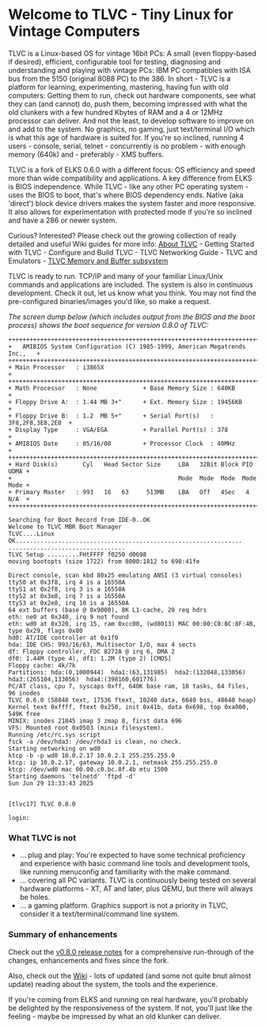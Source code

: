 # Welcome to TLVC - Tiny Linux for Vintage Computers

TLVC is a Linux-based OS for vintage 16bit PCs: A small (even floppy-based if desired), efficient, configurable tool for testing, diagnosing and understanding and playing with vintage PCs: IBM PC compatibles with ISA bus from the 5150 (original 8088 PC) to the 386. In short - TLVC is a platform for learning, experimenting, mastering, having fun with old computers: Getting them to run, check out hardware components, see what they can (and cannot) do, push them, becoming impressed with what the old clunkers with a few hundred Kbytes of RAM and a 4 or 12MHz processor can deliver. And not the least, to develop software to improve on and add to the system. No graphics, no gaming, just text/terminal I/O which is what this age of hardware is suited for. If you're so inclined, running 4 users - console, serial, telnet - concurrently is no problem - with enough memory (640k) and - preferably - XMS buffers.

TLVC is a fork of ELKS 0.6.0 with a different focus: OS efficiency and speed more than wide compatibility and applications. A key difference from ELKS is BIOS independence. While TLVC - like any other PC operating system - uses the BIOS to boot, that's where BIOS dependency ends. Native (aka 'direct') block device drivers makes the system faster and more responsive. It also allows for experimentation with protected mode if you're so inclined and have a 286 or newer system. 

Curious? Interested? Please check out the growing collection of really detailed and useful Wiki guides for more info:
[About TLVC](https://github.com/Mellvik/TLVC/wiki/About-TLVC#tlvc---tiny-linux-for-vintage-computers) - Getting Started with TLVC - Configure and Build TLVC - TLVC Networking Guide - TLVC and Emulators - [TLVC Memory and Buffer subsystem](https://github.com/Mellvik/TLVC/wiki/TLVC-Memory-and-Buffer-subsystem)

TLVC is ready to run. TCP/IP and many of your familiar Linux/Unix commands and applications are included. The system is also in continuous development. Check it out, let us know what you think. You may not find the pre-configured binaries/images you'd like, so make a request. 

_The screen dump below (which includes output from the BIOS and the boot process) shows the boot sequence for version 0.8.0 of TLVC:_
```
+++++++++++++++++++++++++++++++++++++++++++++++++++++++++++++++++++++++++++++
+   AMIBIOS System Configuration (C) 1985-1999, American Megatrends Inc.,   +
+++++++++++++++++++++++++++++++++++++++++++++++++++++++++++++++++++++++++++++
+ Main Processor   : i386SX                                                 +
+++++++++++++++++++++++++++++++++++++++++++++++++++++++++++++++++++++++++++++
+ Math Processor   : None             + Base Memory Size : 640KB            +
+ Floppy Drive A:  : 1.44 MB 3+"      + Ext. Memory Size : 19456KB          +
+ Floppy Drive B:  : 1.2  MB 5+"      + Serial Port(s)   : 3F8,2F8,3E8,2E8  +
+ Display Type     : VGA/EGA          + Parallel Port(s) : 378              +
+ AMIBIOS Date     : 05/16/00         + Processor Clock  : 40MHz            +
+++++++++++++++++++++++++++++++++++++++++++++++++++++++++++++++++++++++++++++
+ Hard Disk(s)       Cyl   Head Sector Size     LBA   32Bit Block PIO  UDMA +
+                                               Mode  Mode  Mode  Mode Mode +
+ Primary Master   : 993   16   63     513MB    LBA   Off   4Sec   4   N/A  +
+++++++++++++++++++++++++++++++++++++++++++++++++++++++++++++++++++++++++++++
 
Searching for Boot Record from IDE-0..OK
Welcome to TLVC MBR Boot Manager
TLVC....Linux OK................................................................
.................................
TLVC Setup .........FHtFFFF f0250 d0698
moving bootopts (size 1722) from 8000:1812 to 698:41fe

Direct console, scan kbd 80x25 emulating ANSI (3 virtual consoles)
ttyS0 at 0x3f8, irq 4 is a 16550A
ttyS1 at 0x2f8, irq 3 is a 16550A
ttyS2 at 0x3e8, irq 7 is a 16550A
ttyS3 at 0x2e8, irq 10 is a 16550A
64 ext buffers (base @ 0x9000), 8K L1-cache, 20 req hdrs
eth: ne0 at 0x340, irq 9 not found
eth: wd0 at 0x320, irq 15, ram 0xcc00, (wd8013) MAC 00:00:C0:BC:8F:4B, type 0x29, flags 0x80
hd0: AT/IDE controller at 0x1f0
hda: IDE CHS: 993/16/63, Multisector I/O, max 4 sects
df: Floppy controller, FDC 8272A @ irq 6, DMA 2
df0: 1.44M (type 4), df1: 1.2M (type 2) [CMOS]
Floppy cache: 4k/7k
Partitions: hda:(0,1000944)  hda1:(63,131985)  hda2:(132048,133056)  hda3:(265104,133056)  hda4:(398160,601776) 
PC/AT class, cpu 7, syscaps 0xff, 640K base ram, 18 tasks, 64 files, 96 inodes
TLVC 0.6.0 (58848 text, 17536 ftext, 10240 data, 6640 bss, 48640 heap)
Kernel text 0xffff, ftext 0x250, init 0x41b, data 0x698, top 0xa000, 549K free
MINIX: inodes 21845 imap 3 zmap 8, first data 696
VFS: Mounted root 0x0503 (minix filesystem).
Running /etc/rc.sys script
fsck -a /dev/hda3: /dev/rhda3 is clean, no check.
Starting networking on wd0
ktcp -b -p wd0 10.0.2.17 10.0.2.1 255.255.255.0
ktcp: ip 10.0.2.17, gateway 10.0.2.1, netmask 255.255.255.0
ktcp: /dev/wd0 mac 00.00.c0.bc.8f.4b mtu 1500
Starting daemons 'telnetd' 'ftpd -d' 
Sun Jun 29 13:33:43 2025


[tlvc17] TLVC 0.8.0

login:
```
### What TLVC is not
- … plug and play: You're expected to have some technical proficiency and experience with basic command line tools and development tools, like running menuconfig and familiarity with the make command.
- … covering all PC variants. TLVC is continuously being tested on several hardware platforms - XT, AT and later, plus QEMU, but there will always be holes.
- … a gaming platform. Graphics support is not a priority in TLVC, consider it a text/terminal/command line system.

### Summary of enhancements 
Check out the [v0.8.0 release notes](https://github.com/Mellvik/TLVC/releases/tag/v0.8.0) for a comprehensive run-through of the changes, enhancements and fixes since the fork.

Also, check out the [Wiki](https://github.com/Mellvik/TLVC/wiki) - lots of updated (and some not quite bnut almost update) reading about the system, the tools and the experience.

If you're coming from ELKS and running on real hardware, you'll probably be delighted by the responsiveness of the system. If not, you'll just like the feeling - maybe be impressed by what an old klunker can deliver.
